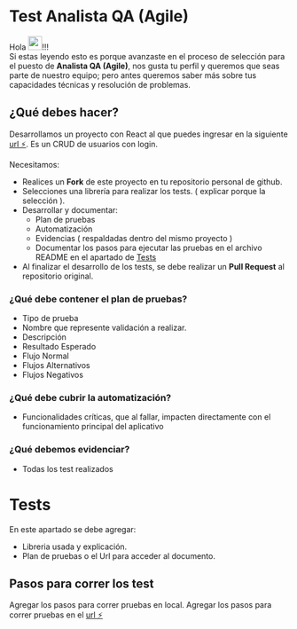 # Test Analista QA (Agile)
Hola <img src="https://media.giphy.com/media/6jEy9iuIqd82pdueKG/giphy.gif" width="25px">!!!  
Si estas leyendo esto es porque avanzaste en el proceso de selección para el puesto de **Analista QA (Agile)**, nos gusta tu perfil y queremos que seas parte de nuestro equipo; pero antes queremos saber más sobre tus capacidades técnicas y resolución de problemas.

## ¿Qué debes hacer?
Desarrollamos un proyecto con React al que puedes ingresar en la siguiente [url ⚡️](https://sura-qa-chernobyl-test.stackblitz.io/account/login).
Es un CRUD de usuarios con login.

Necesitamos:
* Realices un **Fork** de este proyecto en tu repositorio personal de github.
* Selecciones una librería para realizar los tests. ( explicar porque la selección ).
* Desarrollar y documentar:
	* Plan de pruebas 
	* Automatización
	* Evidencias ( respaldadas dentro del mismo proyecto )
	* Documentar los pasos para ejecutar las pruebas en el archivo README en el apartado de [Tests](https://github.com/jovicon/sura-qa-test#Tests)
* Al finalizar el desarrollo de los tests, se debe realizar un **Pull Request** al repositorio original.

### ¿Qué debe contener el plan de pruebas?
* Tipo de prueba
* Nombre que represente validación a realizar.
* Descripción
* Resultado Esperado
* Flujo Normal
* Flujos Alternativos
* Flujos Negativos
### ¿Qué debe cubrir la automatización?
* Funcionalidades críticas, que al fallar, impacten directamente con el funcionamiento principal del aplicativo
### ¿Qué debemos evidenciar?
* Todas los test realizados
# Tests
En este apartado se debe agregar:
* Libreria usada y explicación.
* Plan de pruebas o el Url para acceder al documento.
## Pasos para correr los test
Agregar los pasos para correr pruebas en local.
Agregar los pasos para correr pruebas en el [url ⚡️](https://sura-qa-chernobyl-test.stackblitz.io/account/login)
